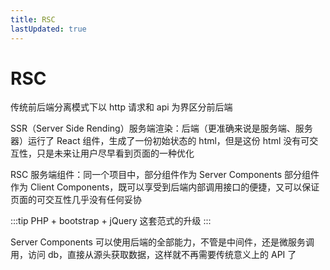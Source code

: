 ```yaml
---
title: RSC
lastUpdated: true
---
```


# RSC

传统前后端分离模式下以 http 请求和 api 为界区分前后端

SSR（Server Side Rending）服务端渲染：后端（更准确来说是服务端、服务器）运行了 React 组件，生成了一份初始状态的 html，但是这份 html 没有可交互性，只是未来让用户尽早看到页面的一种优化

RSC 服务端组件：同一个项目中，部分组件作为 Server Components 部分组件作为 Client Components，既可以享受到后端内部调用接口的便捷，又可以保证页面的可交互性几乎没有任何妥协

:::tip
PHP + bootstrap + jQuery 这套范式的升级
:::

Server Components 可以使用后端的全部能力，不管是中间件，还是微服务调用，访问 db，直接从源头获取数据，这样就不再需要传统意义上的 API 了
